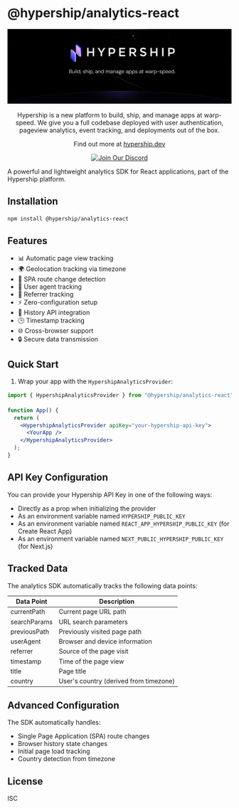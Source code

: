 # @hypership/analytics-react

![GitHub Hero Banner](/public/assets/images/github-hero-banner.png)

<div align="center">
  <p>
    Hypership is a new platform to build, ship, and manage apps at warp-speed. We give you a full codebase deployed with user authentication, pageview analytics, event tracking, and deployments out of the box.
  </p>
  <p>
    Find out more at <a href="https://hypership.dev">hypership.dev</a>
  </p>

[![Join Our Discord](https://img.shields.io/badge/Join%20Our%20Discord-%237289DA.svg?style=for-the-badge&logo=discord&logoColor=white)](https://discord.gg/R2KHzFqGjN)

</div>

A powerful and lightweight analytics SDK for React applications, part of the Hypership platform.

## Installation

```bash
npm install @hypership/analytics-react
```

## Features

- 📊 Automatic page view tracking
- 🌍 Geolocation tracking via timezone
- 🔄 SPA route change detection
- 📱 User agent tracking
- 🔗 Referrer tracking
- ⚡ Zero-configuration setup
- 🎯 History API integration
- 🕒 Timestamp tracking
- 🌐 Cross-browser support
- 🔒 Secure data transmission

## Quick Start

1. Wrap your app with the `HypershipAnalyticsProvider`:

```jsx
import { HypershipAnalyticsProvider } from "@hypership/analytics-react";

function App() {
  return (
    <HypershipAnalyticsProvider apiKey="your-hypership-api-key">
      <YourApp />
    </HypershipAnalyticsProvider>
  );
}
```

## API Key Configuration

You can provide your Hypership API Key in one of the following ways:

- Directly as a prop when initializing the provider
- As an environment variable named `HYPERSHIP_PUBLIC_KEY`
- As an environment variable named `REACT_APP_HYPERSHIP_PUBLIC_KEY` (for Create React App)
- As an environment variable named `NEXT_PUBLIC_HYPERSHIP_PUBLIC_KEY` (for Next.js)

## Tracked Data

The analytics SDK automatically tracks the following data points:

| Data Point   | Description                            |
| ------------ | -------------------------------------- |
| currentPath  | Current page URL path                  |
| searchParams | URL search parameters                  |
| previousPath | Previously visited page path           |
| userAgent    | Browser and device information         |
| referrer     | Source of the page visit               |
| timestamp    | Time of the page view                  |
| title        | Page title                             |
| country      | User's country (derived from timezone) |

## Advanced Configuration

The SDK automatically handles:

- Single Page Application (SPA) route changes
- Browser history state changes
- Initial page load tracking
- Country detection from timezone

## License

ISC
